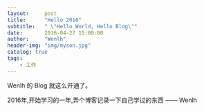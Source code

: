 ```yaml
---
layout:     post
title:      "Hello 2016"
subtitle:   " \"Hello World, Hello Blog\""
date:       2016-04-27 15:00:00
author:     "Wenlh"
header-img: "img/myson.jpg"
catalog: true
tags:
    - 工作
---
```


Wenlh 的 Blog 就这么开通了。

2016年,开始学习的一年,弄个博客记录一下自己学过的东西
—— Wenlh
